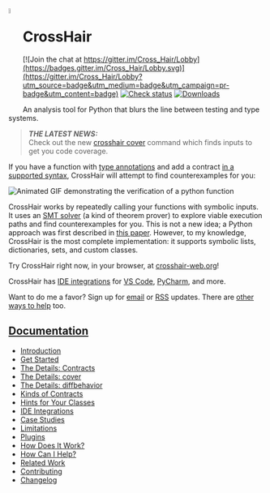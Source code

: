 <img src="doc/source/logo-gray.png" width="5%" align="left">

# CrossHair

[![Join the chat at https://gitter.im/Cross_Hair/Lobby](https://badges.gitter.im/Cross_Hair/Lobby.svg)](https://gitter.im/Cross_Hair/Lobby?utm_source=badge&utm_medium=badge&utm_campaign=pr-badge&utm_content=badge)
[![Check status](https://github.com/pschanely/CrossHair/workflows/Check/badge.svg)](https://github.com/pschanely/CrossHair/actions?query=workflow%3ACheck)
[![Downloads](https://pepy.tech/badge/crosshair-tool)](https://pepy.tech/project/crosshair-tool)

An analysis tool for Python that blurs the line between testing and 
type systems.

> **_THE LATEST NEWS:_**  
Check out the new
[crosshair cover](https://crosshair.readthedocs.io/en/latest/cover.html)
command which finds inputs to get you code coverage.


If you have a function with
[type annotations](https://www.python.org/dev/peps/pep-0484/) and add a
contract
[in a supported syntax](https://crosshair.readthedocs.io/en/latest/kinds_of_contracts.html),
CrossHair will attempt to find counterexamples for you:

![Animated GIF demonstrating the verification of a python function](doc/source/duplicate_list.gif)

CrossHair works by repeatedly calling your functions with symbolic inputs.
It uses an [SMT solver] (a kind of theorem prover) to explore viable 
execution paths and find counterexamples for you.
This is not a new idea; a Python approach was first described in
[this paper].
However, to my knowledge, CrossHair is the most complete implementation:
it supports symbolic lists, dictionaries, sets, and custom classes.

[SMT solver]: https://en.wikipedia.org/wiki/Satisfiability_modulo_theories
[this paper]: https://hoheinzollern.files.wordpress.com/2008/04/seer1.pdf

Try CrossHair right now, in your browser, at [crosshair-web.org]!

CrossHair has [IDE integrations] for [VS Code], [PyCharm], and more.

[IDE integrations]: https://crosshair.readthedocs.io/en/latest/ide_integrations.html
[VS Code]: https://marketplace.visualstudio.com/items?itemName=mristin.crosshair-vscode
[PyCharm]: https://plugins.jetbrains.com/plugin/16266-crosshair-pycharm

[crosshair-web.org]: https://crosshair-web.org

Want to do me a favor? Sign up for 
[email](http://eepurl.com/hGTLRH)
or [RSS](https://pschanely.github.io/feed.xml)
updates.
There are
[other ways to help](https://crosshair.readthedocs.io/en/latest/how_can_i_help.html)
too.

## [Documentation](https://crosshair.readthedocs.io/en/latest)

* [Introduction](https://crosshair.readthedocs.io/en/latest/introduction.html)
* [Get Started](https://crosshair.readthedocs.io/en/latest/get_started.html)
* [The Details: Contracts](https://crosshair.readthedocs.io/en/latest/contracts.html)
* [The Details: cover](https://crosshair.readthedocs.io/en/latest/cover.html)
* [The Details: diffbehavior](https://crosshair.readthedocs.io/en/latest/diff_behavior.html)
* [Kinds of Contracts](https://crosshair.readthedocs.io/en/latest/kinds_of_contracts.html)
* [Hints for Your Classes](https://crosshair.readthedocs.io/en/latest/hints_for_your_classes.html)
* [IDE Integrations](https://crosshair.readthedocs.io/en/latest/ide_integrations.html)
* [Case Studies](https://crosshair.readthedocs.io/en/latest/case_studies.html)
* [Limitations](https://crosshair.readthedocs.io/en/latest/limitations.html)
* [Plugins](https://crosshair.readthedocs.io/en/latest/plugins.html)
* [How Does It Work?](https://crosshair.readthedocs.io/en/latest/how_does_it_work.html)
* [How Can I Help?](https://crosshair.readthedocs.io/en/latest/how_can_i_help.html)
* [Related Work](https://crosshair.readthedocs.io/en/latest/related_work.html)
* [Contributing](https://crosshair.readthedocs.io/en/latest/contributing.html)
* [Changelog](https://crosshair.readthedocs.io/en/latest/changelog.html)
